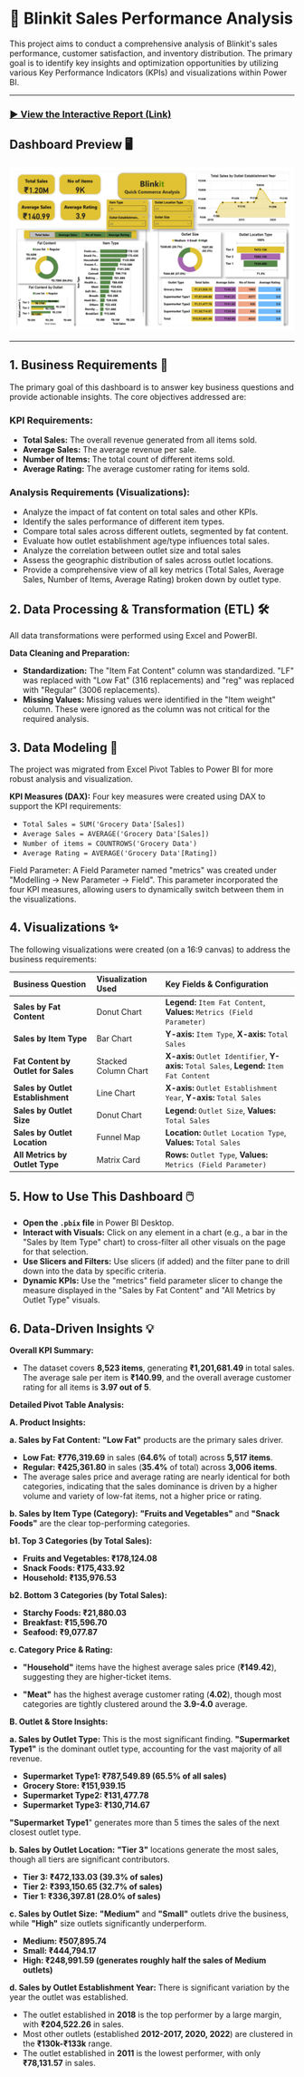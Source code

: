 # 🛒 Blinkit Sales Performance Analysis

This project aims to conduct a comprehensive analysis of Blinkit's sales performance, customer satisfaction, and inventory distribution. The primary goal is to identify key insights and optimization opportunities by utilizing various Key Performance Indicators (KPIs) and visualizations within Power BI.

---

### [▶️ View the Interactive Report (Link)](https://app.powerbi.com/view?r=eyJrIjoiMTYwZTI5NzktZTQ5ZC00ZmJiLWIyZmItNjM0ODAyM2M3ZGFiIiwidCI6ImEzMjAwOGMwLWRhZjgtNDc5Zi1hOTk1LTI4MTVlYThmMTVjZiJ9)

## Dashboard Preview 🖥️

![Dashboard Preview](https://github.com/mrinmoy30/Blinkit_Grocery_Sales_Analysis/blob/main/Blinkit%20Dashboard.jpg)

---

## 1. Business Requirements 🎯

The primary goal of this dashboard is to answer key business questions and provide actionable insights. The core objectives addressed are:

### KPI Requirements:

- **Total Sales:** The overall revenue generated from all items sold.
- **Average Sales:** The average revenue per sale.
- **Number of Items:** The total count of different items sold.
- **Average Rating:** The average customer rating for items sold.

### Analysis Requirements (Visualizations):

- Analyze the impact of fat content on total sales and other KPIs.
- Identify the sales performance of different item types.
- Compare total sales across different outlets, segmented by fat content.
- Evaluate how outlet establishment age/type influences total sales.
- Analyze the correlation between outlet size and total sales
- Assess the geographic distribution of sales across outlet locations.
- Provide a comprehensive view of all key metrics (Total Sales, Average Sales, Number of Items, Average Rating) broken down by outlet type.

## 2. Data Processing & Transformation (ETL) 🛠️

All data transformations were performed using Excel and PowerBI.

**Data Cleaning and Preparation:**

- **Standardization:** The "Item Fat Content" column was standardized. "LF" was replaced with "Low Fat" (316 replacements) and "reg" was replaced with "Regular" (3006 replacements).
- **Missing Values:** Missing values were identified in the "Item weight" column. These were ignored as the column was not critical for the required analysis.

## 3. Data Modeling 🔗

The project was migrated from Excel Pivot Tables to Power BI for more robust analysis and visualization.

**KPI Measures (DAX):** Four key measures were created using DAX to support the KPI requirements:

- `Total Sales = SUM('Grocery Data'[Sales])`
- `Average Sales = AVERAGE('Grocery Data'[Sales])`
- `Number of items = COUNTROWS('Grocery Data')`
- `Average Rating = AVERAGE('Grocery Data'[Rating])`

Field Parameter: A Field Parameter named "metrics" was created under "Modelling -> New Parameter -> Field". This parameter incorporated the four KPI measures, allowing users to dynamically switch between them in the visualizations.

## 4. Visualizations ✨

The following visualizations were created (on a 16:9 canvas) to address the business requirements:

| Business Question                   | Visualization Used   | Key Fields & Configuration                                                                 |
| :---------------------------------- | :------------------- | :----------------------------------------------------------------------------------------- |
| **Sales by Fat Content**            | Donut Chart          | **Legend:** `Item Fat Content`, **Values:** `Metrics (Field Parameter)`                    |
| **Sales by Item Type**              | Bar Chart            | **Y-axis:** `Item Type`, **X-axis:** `Total Sales`                                         |
| **Fat Content by Outlet for Sales** | Stacked Column Chart | **X-axis:** `Outlet Identifier`, **Y-axis:** `Total Sales`, **Legend:** `Item Fat Content` |
| **Sales by Outlet Establishment**   | Line Chart           | **X-axis:** `Outlet Establishment Year`, **Y-axis:** `Total Sales`                         |
| **Sales by Outlet Size**            | Donut Chart          | **Legend:** `Outlet Size`, **Values:** `Total Sales`                                       |
| **Sales by Outlet Location**        | Funnel Map           | **Location:** `Outlet Location Type`, **Values:** `Total Sales`                            |
| **All Metrics by Outlet Type**      | Matrix Card          | **Rows:** `Outlet Type`, **Values:** `Metrics (Field Parameter)`                           |

## 5. How to Use This Dashboard 🖱️

- **Open the `.pbix` file** in Power BI Desktop.
- **Interact with Visuals:** Click on any element in a chart (e.g., a bar in the "Sales by Item Type" chart) to cross-filter all other visuals on the page for that selection.
- **Use Slicers and Filters:** Use slicers (if added) and the filter pane to drill down into the data by specific criteria.
- **Dynamic KPIs:** Use the "metrics" field parameter slicer to change the measure displayed in the "Sales by Fat Content" and "All Metrics by Outlet Type" visuals.

## 6. Data-Driven Insights 💡

**Overall KPI Summary:**

- The dataset covers **8,523 items**, generating **₹1,201,681.49** in total sales. The average sale per item is **₹140.99**, and the overall average customer rating for all items is **3.97 out of 5**.

**Detailed Pivot Table Analysis:**

**A. Product Insights:**

**a. Sales by Fat Content:** **"Low Fat"** products are the primary sales driver.

- **Low Fat:** **₹776,319.69** in sales (**64.6%** of total) across **5,517 items**.
- **Regular:** **₹425,361.80** in sales (**35.4%** of total) across **3,006 items**.
- The average sales price and average rating are nearly identical for both categories, indicating that the sales dominance is driven by a higher volume and variety of low-fat items, not a higher price or rating.

**b. Sales by Item Type (Category):** **"Fruits and Vegetables"** and **"Snack Foods"** are the clear top-performing categories.

**b1. Top 3 Categories (by Total Sales):**

- **Fruits and Vegetables: ₹178,124.08**
- **Snack Foods: ₹175,433.92**
- **Household: ₹135,976.53**

**b2. Bottom 3 Categories (by Total Sales):**

- **Starchy Foods: ₹21,880.03**
- **Breakfast: ₹15,596.70**
- **Seafood: ₹9,077.87**

**c. Category Price & Rating:**

- **"Household"** items have the highest average sales price (**₹149.42**), suggesting they are higher-ticket items.

- **"Meat"** has the highest average customer rating (**4.02**), though most categories are tightly clustered around the **3.9-4.0** average.

**B. Outlet & Store Insights:**

**a. Sales by Outlet Type:** This is the most significant finding. **"Supermarket Type1"** is the dominant outlet type, accounting for the vast majority of all revenue.

- **Supermarket Type1: ₹787,549.89 (65.5% of all sales)**
- **Grocery Store: ₹151,939.15**
- **Supermarket Type2: ₹131,477.78**
- **Supermarket Type3: ₹130,714.67**

**"Supermarket Type1**" generates more than 5 times the sales of the next closest outlet type.

**b. Sales by Outlet Location:** **"Tier 3"** locations generate the most sales, though all tiers are significant contributors.

- **Tier 3: ₹472,133.03 (39.3% of sales)**
- **Tier 2: ₹393,150.65 (32.7% of sales)**
- **Tier 1: ₹336,397.81 (28.0% of sales)**

**c. Sales by Outlet Size:** **"Medium"** and **"Small"** outlets drive the business, while **"High"** size outlets significantly underperform.

- **Medium: ₹507,895.74**
- **Small: ₹444,794.17**
- **High: ₹248,991.59 (generates roughly half the sales of Medium outlets)**

**d. Sales by Outlet Establishment Year:** There is significant variation by the year the outlet was established.

- The outlet established in **2018** is the top performer by a large margin, with **₹204,522.26** in sales.
- Most other outlets (established **2012-2017, 2020, 2022**) are clustered in the **₹130k-₹133k** range.
- The outlet established in **2011** is the lowest performer, with only **₹78,131.57** in sales.
